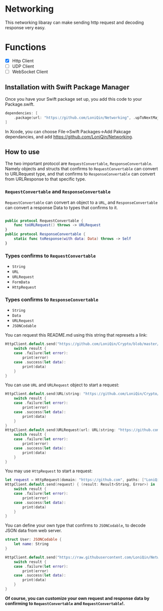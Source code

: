 # Networking

This networking libaray can make sending http request and decoding response very easy.

# Functions
- [x] Http Client
- [ ] UDP Client
- [ ] WebSocket Client

## Installation with Swift Package Manager

Once you have your Swift package set up, you add this code to your Package.swift. 
```swift
dependencies: [
    .package(url: "https://github.com/LoniQin/Networking", .upToNextMajor(from: "1.0.0"))
]
```
 In Xcode, you can choose File->Swift Packages->Add Pakcage dependancies, and add https://github.com/LoniQin/Networking.
 
 ## How to use
 The two important protocol are `RequestConvertable`, `ResponseConvertable`. Namely objects and structs that confirms to `RequestConvertable` can convert to URLRequest type, and that confirms to `ResponseConvertable` can convert from URLResponse to that specific type. 
 ### `RequestConvertable` and `ResponseConvertable`
 `RequestConvertable` can convert an object to a `URL`, and `ResponseConvertable` can convert a response Data to types that confirms to it.
 ```swift
 
 public protocol RequestConvertable {
     func toURLRequest() throws -> URLRequest
 }
 public protocol ResponseConvertable {
     static func toResponse(with data: Data) throws -> Self
 }

 ```
 ### Types confirms to `RequestConvertable`
 * `String`
 * `URL`
 * `URLRequest`
 * `FormData`
 * `HttpRequest`
 
 ### Types confirms to `ResponseConvertable`
 * `String`
 * `Data`
 * `URLRequest`
 * `JSONCodable`
 
 You can request this README.md using this string that represets a link:
```swift
HttpClient.default.send("https://github.com/LoniQin/Crypto/blob/master/README.md") { (result: Result<Data,Error>) in
    switch result {
    case .failure(let error):
        print(error)
    case .success(let data):
        print(data)
    }
}
```

You can use `URL` and `URLRequest` object to start a request:
```swift
HttpClient.default.send(URL(string: "https://github.com/LoniQin/Crypto/blob/master/README.md")!) { (result: Result<Data, Error>) in
    switch result {
    case .failure(let error):
        print(error)
    case .success(let data):
        print(data)
    }
}
HttpClient.default.send(URLRequest(url: URL(string: "https://github.com/LoniQin/Crypto/blob/master/README.md")!)) { (result: Result<Data, Error>) in
    switch result {
    case .failure(let error):
        print(error)
    case .success(let data):
        print(data)
    }
}
```

You may use `HttpRequest` to start a request:
```swift
let request = HttpRequest(domain: "https://github.com", paths: ["LoniQin", "Crypto", "blob", "master", "README.md"], method: .get)
HttpClient.default.send(request) { (result: Result<String, Error>) in
    switch result {
    case .failure(let error):
        print(error)
    case .success(let data):
        print(data)
    }
}
```

You can define your own type that confirms to `JSONCodable`, to decode JSON data from web server.

```swift
struct User: JSONCodable {
    let name: String
}

HttpClient.default.send("https://raw.githubusercontent.com/LoniQin/Networking/master/Tests/data/mockUser.json") { (result: Result<User, Error>) in
    switch result {
    case .failure(let error):
        print(error)
    case .success(let data):
        print(data)
    }
}
```
**Of course, you can customize your own request and response data by confirming to `RequestConvertable` and `RequestConvertable`!.**
